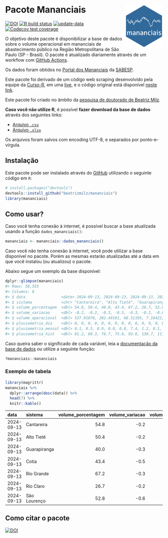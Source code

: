 
<!-- README.md is generated from README.Rmd. Please edit that file -->

# Pacote Mananciais <img src="man/figures/hexlogo.png" align="right" width = "120px"/>

<!-- badges: start -->

[![DOI](https://zenodo.org/badge/DOI/10.5281/zenodo.4733056.svg)](https://doi.org/10.5281/zenodo.4733056)
[![R build
status](https://github.com/beatrizmilz/mananciais/workflows/R-CMD-check/badge.svg)](https://github.com/beatrizmilz/mananciais/actions)
[![update-data](https://github.com/beatrizmilz/mananciais/actions/workflows/2-update_data.yaml/badge.svg)](https://github.com/beatrizmilz/mananciais/actions/workflows/2-update_data.yaml)
[![Codecov test
coverage](https://codecov.io/gh/beatrizmilz/mananciais/branch/master/graph/badge.svg)](https://codecov.io/gh/beatrizmilz/mananciais?branch=master)
<!-- badges: end -->

O objetivo deste pacote é disponibilizar a base de dados sobre o volume
operacional em mananciais de abastecimento público na Região
Metropolitana de São Paulo (SP - Brasil). O pacote é atualizado
diariamente através de um workflow com [GitHub
Actions](https://github.com/beatrizmilz/mananciais/actions).

Os dados foram obtidos no [Portal dos
Mananciais](http://mananciais.sabesp.com.br/Situacao) da
[SABESP](http://site.sabesp.com.br/site/Default.aspx).

Este pacote foi derivado de um código web scraping desenvolvido pela
equipe da [Curso-R](https://www.curso-r.com/), em uma
[live](https://youtu.be/jvZIxrMmOcQ), e o código original está
disponível [neste
link](https://github.com/curso-r/lives/blob/master/drafts/20200730_scraper_sabesp.R).

Este pacote foi criado no âmbito da [pesquisa de doutorado de Beatriz
Milz](https://beatrizmilz.github.io/tese/).

**Caso você não utilize R**, é possível **fazer download da base de
dados** através dos seguintes links:

- [Arquivo
  `.csv`](https://github.com/beatrizmilz/mananciais/raw/master/inst/extdata/mananciais.csv)
- [Arquivo
  `.xlsx`](https://github.com/beatrizmilz/mananciais/blob/master/inst/extdata/mananciais.xlsx?raw=true)

Os arquivos foram salvos com encoding UTF-8, e separados por
ponto-e-vírgula.

## Instalação

Este pacote pode ser instalado através do [GitHub](https://github.com/)
utilizando o seguinte código em `R`:

``` r
# install.packages("devtools")
devtools::install_github("beatrizmilz/mananciais")
library(mananciais)
```

## Como usar?

Caso você tenha conexão à internet, é possível buscar a base atualizada
usando a função `dados_mananciais()`:

``` r
mananciais <- mananciais::dados_mananciais() 
```

Caso você não tenha conexão à internet, você pode utilizar a base
disponível no pacote. Porém as mesmas estarão atualizadas até a data em
que você instalou (ou atualizou) o pacote.

Abaixo segue um exemplo da base disponível:

``` r
dplyr::glimpse(mananciais)
#> Rows: 56,555
#> Columns: 8
#> $ data                <date> 2024-09-13, 2024-09-13, 2024-09-13, 2024-09-13, 2…
#> $ sistema             <chr> "Cantareira", "Alto Tietê", "Guarapiranga", "Cotia…
#> $ volume_porcentagem  <dbl> 54.8, 50.4, 40.0, 43.4, 67.2, 26.7, 52.8, 55.0, 50…
#> $ volume_variacao     <dbl> -0.2, -0.2, -0.3, -0.5, -0.3, -0.2, -0.6, -0.3, -0…
#> $ volume_operacional  <dbl> 537.91078, 282.49101, 68.51195, 7.16422, 75.39644,…
#> $ pluviometria_dia    <dbl> 0, 0, 0, 0, 0, 0, 0, 0, 0, 0, 0, 0, 0, 0, 0, 0, 0,…
#> $ pluviometria_mensal <dbl> 0.1, 0.5, 0.0, 0.0, 0.8, 7.4, 1.2, 0.1, 0.5, 0.0, …
#> $ pluviometria_hist   <dbl> 81.2, 60.3, 76.7, 75.6, 93.0, 138.7, 111.7, 81.2, …
```

Caso queira saber o significado de cada variável, leia a [documentação
da base de
dados](https://beatrizmilz.github.io/mananciais/reference/mananciais.html)
ou utilize a seguinte função:

``` r
?mananciais::mananciais
```

### Exemplo de tabela

``` r
library(magrittr)
mananciais %>% 
  dplyr::arrange(desc(data)) %>% 
  head(7) %>%
  knitr::kable()
```

| data       | sistema      | volume_porcentagem | volume_variacao | volume_operacional | pluviometria_dia | pluviometria_mensal | pluviometria_hist |
|:-----------|:-------------|-------------------:|----------------:|-------------------:|-----------------:|--------------------:|------------------:|
| 2024-09-13 | Cantareira   |               54.8 |            -0.2 |          537.91078 |                0 |                 0.1 |              81.2 |
| 2024-09-13 | Alto Tietê   |               50.4 |            -0.2 |          282.49101 |                0 |                 0.5 |              60.3 |
| 2024-09-13 | Guarapiranga |               40.0 |            -0.3 |           68.51195 |                0 |                 0.0 |              76.7 |
| 2024-09-13 | Cotia        |               43.4 |            -0.5 |            7.16422 |                0 |                 0.0 |              75.6 |
| 2024-09-13 | Rio Grande   |               67.2 |            -0.3 |           75.39644 |                0 |                 0.8 |              93.0 |
| 2024-09-13 | Rio Claro    |               26.7 |            -0.2 |            3.64886 |                0 |                 7.4 |             138.7 |
| 2024-09-13 | São Lourenço |               52.8 |            -0.6 |           46.86410 |                0 |                 1.2 |             111.7 |

## Como citar o pacote

[![DOI](https://zenodo.org/badge/DOI/10.5281/zenodo.4733056.svg)](https://doi.org/10.5281/zenodo.4733056)
